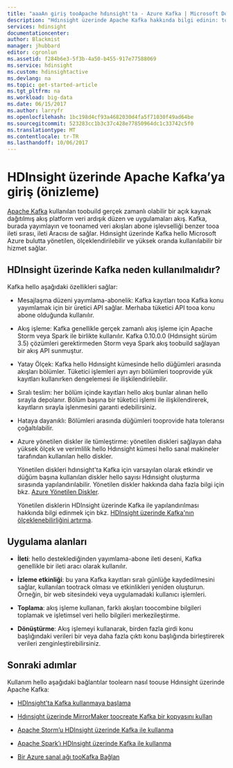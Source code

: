 ```yaml
---
title: "aaaAn giriş tooApache hdınsight'ta - Azure Kafka | Microsoft Docs"
description: "Hdınsight üzerinde Apache Kafka hakkında bilgi edinin: toofind örnekler ve alma bilgilerini başlatıldığı nedir ve ne yaptığını."
services: hdinsight
documentationcenter: 
author: Blackmist
manager: jhubbard
editor: cgronlun
ms.assetid: f284b6e3-5f3b-4a50-b455-917e77588069
ms.service: hdinsight
ms.custom: hdinsightactive
ms.devlang: na
ms.topic: get-started-article
ms.tgt_pltfrm: na
ms.workload: big-data
ms.date: 06/15/2017
ms.author: larryfr
ms.openlocfilehash: 1bc198d4cf93a4682030d4fa5f71030f49ad64be
ms.sourcegitcommit: 523283cc1b3c37c428e77850964dc1c33742c5f0
ms.translationtype: MT
ms.contentlocale: tr-TR
ms.lasthandoff: 10/06/2017
---
```

# <a name="introducing-apache-kafka-on-hdinsight-preview"></a>HDInsight üzerinde Apache Kafka’ya giriş (önizleme)

[Apache Kafka](https://kafka.apache.org) kullanılan toobuild gerçek zamanlı olabilir bir açık kaynak dağıtılmış akış platform veri ardışık düzen ve uygulamaları akış. Kafka, burada yayımlayın ve toonamed veri akışları abone işlevselliği benzer tooa ileti sırası, ileti Aracısı de sağlar. Hdınsight üzerinde Kafka hello Microsoft Azure bulutta yönetilen, ölçeklendirilebilir ve yüksek oranda kullanılabilir bir hizmet sağlar.

## <a name="why-use-kafka-on-hdinsight"></a>HDInsight üzerinde Kafka neden kullanılmalıdır?

Kafka hello aşağıdaki özellikleri sağlar:

* Mesajlaşma düzeni yayımlama-abonelik: Kafka kayıtları tooa Kafka konu yayımlamak için bir üretici API sağlar. Merhaba tüketici API tooa konu abone olduğunda kullanılır.

* Akış işleme: Kafka genellikle gerçek zamanlı akış işleme için Apache Storm veya Spark ile birlikte kullanılır. Kafka 0.10.0.0 (Hdınsight sürüm 3.5) çözümleri gerektirmeden Storm veya Spark akış toobuild sağlayan bir akış API sunmuştur.

* Yatay Ölçek: Kafka hello Hdınsight kümesinde hello düğümleri arasında akışları bölümler. Tüketici işlemleri ayrı ayrı bölümleri tooprovide yük kayıtları kullanırken dengelemesi ile ilişkilendirilebilir.

* Sıralı teslim: her bölüm içinde kayıtları hello akış bunlar alınan hello sırayla depolanır. Bölüm başına bir tüketici işlemi ile ilişkilendirerek, kayıtların sırayla işlenmesini garanti edebilirsiniz.

* Hataya dayanıklı: Bölümleri arasında düğümleri tooprovide hata toleransı çoğaltılabilir.

* Azure yönetilen diskler ile tümleştirme: yönetilen diskleri sağlayan daha yüksek ölçek ve verimlilik hello Hdınsight kümesi hello sanal makineler tarafından kullanılan hello diskler.

    Yönetilen diskleri hdınsight'ta Kafka için varsayılan olarak etkindir ve düğüm başına kullanılan diskler hello sayısı Hdınsight oluşturma sırasında yapılandırılabilir. Yönetilen diskler hakkında daha fazla bilgi için bkz. [Azure Yönetilen Diskler](../virtual-machines/windows/managed-disks-overview.md).

    Yönetilen disklerin HDInsight üzerinde Kafka ile yapılandırılması hakkında bilgi edinmek için bkz. [HDInsight üzerinde Kafka'nın ölçeklenebilirliğini artırma](hdinsight-apache-kafka-scalability.md).

## <a name="use-cases"></a>Uygulama alanları

* **İleti**: hello desteklediğinden yayımlama-abone ileti deseni, Kafka genellikle bir ileti aracı olarak kullanılır.

* **İzleme etkinliği**: bu yana Kafka kayıtları sıralı günlüğe kaydedilmesini sağlar, kullanılan tootrack olması ve etkinlikleri yeniden oluşturun. Örneğin, bir web sitesindeki veya uygulamadaki kullanıcı işlemleri.

* **Toplama**: akış işleme kullanan, farklı akışları toocombine bilgileri toplamak ve işletimsel veri hello bilgileri merkezileştirme.

* **Dönüştürme**: Akış işlemeyi kullanarak, birden fazla girdi konu başlığındaki verileri bir veya daha fazla çıktı konu başlığında birleştirerek verileri zenginleştirebilirsiniz.

## <a name="next-steps"></a>Sonraki adımlar

Kullanım hello aşağıdaki bağlantılar toolearn nasıl toouse Hdınsight üzerinde Apache Kafka:

* [HDInsight'ta Kafka kullanmaya başlama](hdinsight-apache-kafka-get-started.md)

* [Hdınsight üzerinde MirrorMaker toocreate Kafka bir kopyasını kullan](hdinsight-apache-kafka-mirroring.md)

* [Apache Storm’u HDInsight üzerinde Kafka ile kullanma](hdinsight-apache-storm-with-kafka.md)

* [Apache Spark’ı HDInsight üzerinde Kafka ile kullanma](hdinsight-apache-spark-with-kafka.md)

* [Bir Azure sanal ağı tooKafka Bağlan](hdinsight-apache-kafka-connect-vpn-gateway.md)
